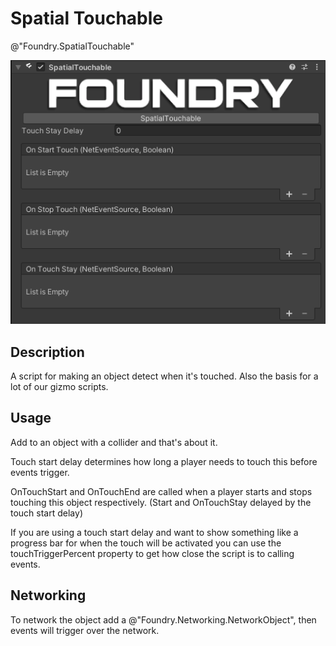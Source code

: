 # Spatial Touchable 
@"Foundry.SpatialTouchable"

![Spatial Touchable Script](/Media/Manual/Interaction/SpatialTouchableScript.png)

## Description
A script for making an object detect when it's touched. Also the basis for a lot of our gizmo scripts. 

## Usage
Add to an object with a collider and that's about it.

Touch start delay determines how long a player needs to touch this before events trigger.

OnTouchStart and OnTouchEnd are called when a player starts and stops touching this object respectively. (Start and OnTouchStay delayed by the touch start delay)

If you are using a touch start delay and want to show something like a progress bar for when the touch will be activated you can use the touchTriggerPercent property to get how close the script is to calling events. 

## Networking
To network the object add a @"Foundry.Networking.NetworkObject", then events will trigger over the network.